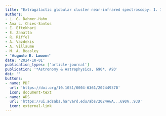```yaml
---
title: "Extragalactic globular cluster near-infrared spectroscopy: I. Integrated near-infrared spectra of Centaurus A/NGC 5128"
authors:
- L. G. Dahmer-Hahn
- Ana L. Chies-Santos
- E. Eftekhari
- E. Zanatta
- R. Riffel
- A. Vazdekis
- A. Villaume
- M. A. Beasley
- "𝐀𝐮𝐠𝐮𝐬𝐭𝐨 𝐄. 𝐋𝐚𝐬𝐬𝐞𝐧"
date: '2024-10-01'
publication_types: ['article-journal']
publication: '*Astronomy & Astrophysics, 690*, A93'
doi: ''
buttons:
- name: PDF
  url: 'https://doi.org/10.1051/0004-6361/202449570'
  icon: document-text
- name: ADS
  url: 'https://ui.adsabs.harvard.edu/abs/2024A&A...690A..93D'
  icon: external-link
---
```


